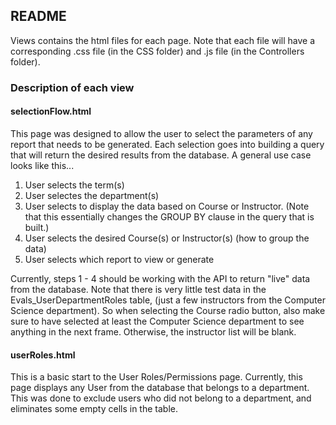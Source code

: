 ## README
Views contains the html files for each page. Note that each file will have a corresponding .css file (in the CSS folder) and .js file (in the Controllers folder). 

### Description of each view

#### selectionFlow.html
This page was designed to allow the user to select the parameters of any report that needs to be generated. Each selection goes into building a query that will return the desired results from the database. A general use case looks like this...
1. User selects the term(s)
2. User selectes the department(s)
3. User selects to display the data based on Course or Instructor. (Note that this essentially changes the GROUP BY clause in the query that is built.)
4. User selects the desired Course(s) or Instructor(s) (how to group the data)
5. User selects which report to view or generate

Currently, steps 1 - 4 should be working with the API to return "live" data from the database. Note that there is very little test data in the Evals_UserDepartmentRoles table, (just a few instructors from the Computer Science department). So when selecting the Course radio button, also make sure to have selected at least the Computer Science department to see anything in the next frame. Otherwise, the instructor list will be blank.

#### userRoles.html
This is a basic start to the User Roles/Permissions page. Currently, this page displays any User from the database that belongs to a department. This was done to exclude users who did not belong to a department, and eliminates some empty cells in the table.
	
